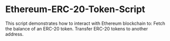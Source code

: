 # Ethereum-ERC-20-Token-Script
This script demonstrates how to interact with Ethereum blockchain to:  Fetch the balance of an ERC-20 token.  Transfer ERC-20 tokens to another address.
